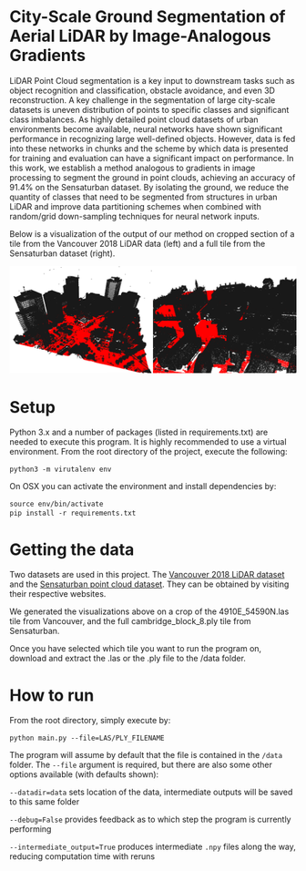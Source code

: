 # City-Scale Ground Segmentation of Aerial LiDAR by Image-Analogous Gradients

LiDAR Point Cloud segmentation is a key input to downstream tasks such as object recognition and classification, obstacle avoidance, and even 3D reconstruction. A key challenge in the segmentation of large city-scale datasets is uneven distribution of points to specific classes and significant class imbalances. As highly detailed point cloud datasets of urban environments become available, neural networks have shown significant performance in recognizing large well-defined objects. However, data is fed into these networks in chunks and the scheme by which data is presented for training and evaluation can have a significant impact on performance. In this work, we establish a method analogous to gradients in image processing to segment the ground in point clouds, achieving an accuracy of 91.4\% on the Sensaturban dataset. By isolating the ground, we reduce the quantity of classes that need to be segmented from structures in urban LiDAR and improve data partitioning schemes when combined with random/grid down-sampling techniques for neural network inputs.

Below is a visualization of the output of our method on cropped section of a tile from the Vancouver 2018 LiDAR data (left) and a full tile from the Sensaturban dataset (right).

![Ground segmentation output](/images/icmla-fig-output.png)

# Setup

Python 3.x and a number of packages (listed in requirements.txt) are needed to execute this program. It is highly recommended to use a virtual environment. From the root directory of the project, execute the following:

```
python3 -m virutalenv env
```

On OSX you can activate the environment and install dependencies by:

```
source env/bin/activate
pip install -r requirements.txt
```

# Getting the data
Two datasets are used in this project. The [Vancouver 2018 LiDAR dataset](https://opendata.vancouver.ca/explore/dataset/lidar-2018/information/) and the [Sensaturban point cloud dataset](https://github.com/QingyongHu/SensatUrban). They can be obtained by visiting their respective websites.

We generated the visualizations above on a crop of the 4910E_54590N.las tile from Vancouver, and the full cambridge_block_8.ply tile from Sensaturban.

Once you have selected which tile you want to run the program on, download and extract the .las or the .ply file to the /data folder.

# How to run
From the root directory, simply execute by:

```
python main.py --file=LAS/PLY_FILENAME
```

The program will assume by default that the file is contained in the `/data` folder. The `--file` argument is required, but there are also some other options available (with defaults shown):

`--datadir=data` sets location of the data, intermediate outputs will be saved to this same folder

`--debug=False` provides feedback as to which step the program is currently performing

`--intermediate_output=True` produces intermediate `.npy` files along the way, reducing computation time with reruns
